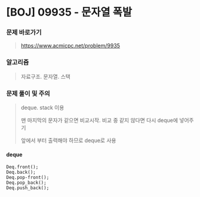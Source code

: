 # [BOJ] 09935 - 문자열 폭발

### 문제 바로가기

>  https://www.acmicpc.net/problem/9935

### 알고리즘

> 자료구조. 문자열. 스택

### 문제 풀이 및 주의

> deque. stack 이용
>
> 맨 마지막의 문자가 같으면 비교시작.  비교 중 같지 않다면 다시 deque에 넣어주기
>
>  앞에서 부터 출력해야 하므로 deque로 사용

#### deque

```
Deq.front();
Deq.back();
Deq.pop-front();
Deq.pop_back();
Deq.push_back();
```

